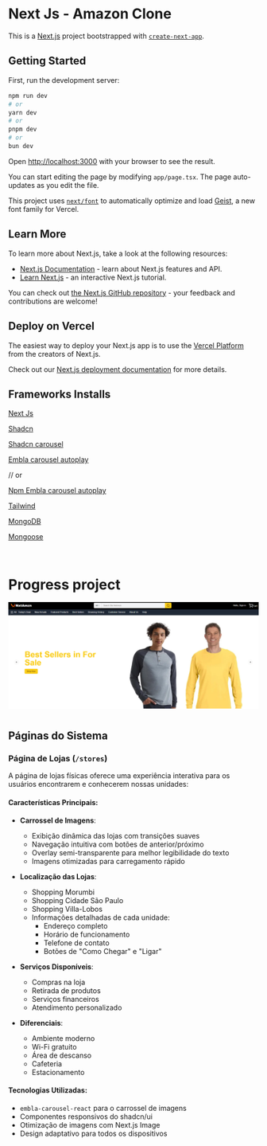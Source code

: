 # Next Js - Amazon Clone

This is a [Next.js](https://nextjs.org) project bootstrapped with [`create-next-app`](https://nextjs.org/docs/app/api-reference/cli/create-next-app).

## Getting Started

First, run the development server:

```bash
npm run dev
# or
yarn dev
# or
pnpm dev
# or
bun dev
```

Open [http://localhost:3000](http://localhost:3000) with your browser to see the result.

You can start editing the page by modifying `app/page.tsx`. The page auto-updates as you edit the file.

This project uses [`next/font`](https://nextjs.org/docs/app/building-your-application/optimizing/fonts) to automatically optimize and load [Geist](https://vercel.com/font), a new font family for Vercel.

## Learn More

To learn more about Next.js, take a look at the following resources:

- [Next.js Documentation](https://nextjs.org/docs) - learn about Next.js features and API.
- [Learn Next.js](https://nextjs.org/learn) - an interactive Next.js tutorial.

You can check out [the Next.js GitHub repository](https://github.com/vercel/next.js) - your feedback and contributions are welcome!

## Deploy on Vercel

The easiest way to deploy your Next.js app is to use the [Vercel Platform](https://vercel.com/new?utm_medium=default-template&filter=next.js&utm_source=create-next-app&utm_campaign=create-next-app-readme) from the creators of Next.js.

Check out our [Next.js deployment documentation](https://nextjs.org/docs/app/building-your-application/deploying) for more details.




## Frameworks Installs

[Next Js](https://nextjs.org/)

[Shadcn](https://ui.shadcn.com/themes)

[Shadcn carousel](https://ui.shadcn.com/docs/components/carousel)

[Embla carousel autoplay](https://www.embla-carousel.com/plugins/autoplay/)

// or 

[Npm Embla carousel autoplay](https://www.npmjs.com/package/embla-carousel-autoplay)

[Tailwind](https://tailwindcss.com/)

[MongoDB](https://www.mongodb.com/)

[Mongoose](https://mongoosejs.com/)


<br>

# Progress project 

<img src="./public/progress-images/banner-progress.png" alt="Progress banner">


#

## Páginas do Sistema

### Página de Lojas (`/stores`)
A página de lojas físicas oferece uma experiência interativa para os usuários encontrarem e conhecerem nossas unidades:

#### Características Principais:
- **Carrossel de Imagens**: 
  - Exibição dinâmica das lojas com transições suaves
  - Navegação intuitiva com botões de anterior/próximo
  - Overlay semi-transparente para melhor legibilidade do texto
  - Imagens otimizadas para carregamento rápido

- **Localização das Lojas**:
  - Shopping Morumbi
  - Shopping Cidade São Paulo
  - Shopping Villa-Lobos
  - Informações detalhadas de cada unidade:
    - Endereço completo
    - Horário de funcionamento
    - Telefone de contato
    - Botões de "Como Chegar" e "Ligar"

- **Serviços Disponíveis**:
  - Compras na loja
  - Retirada de produtos
  - Serviços financeiros
  - Atendimento personalizado

- **Diferenciais**:
  - Ambiente moderno
  - Wi-Fi gratuito
  - Área de descanso
  - Cafeteria
  - Estacionamento

#### Tecnologias Utilizadas:
- `embla-carousel-react` para o carrossel de imagens
- Componentes responsivos do shadcn/ui
- Otimização de imagens com Next.js Image
- Design adaptativo para todos os dispositivos

#
